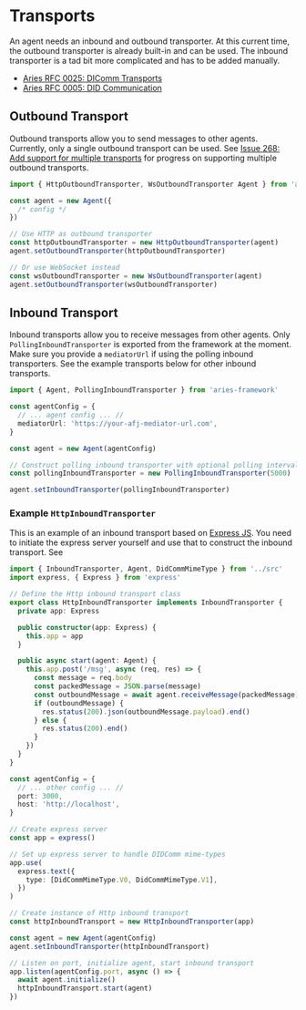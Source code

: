 # Transports

An agent needs an inbound and outbound transporter. At this current time, the outbound transporter is already built-in and can be used. The inbound transporter is a tad bit more complicated and has to be added manually.

- [Aries RFC 0025: DIComm Transports](https://github.com/hyperledger/aries-rfcs/blob/master/features/0025-didcomm-transports/README.md)
- [Aries RFC 0005: DID Communication](https://github.com/hyperledger/aries-rfcs/blob/master/concepts/0005-didcomm/README.md)

## Outbound Transport

Outbound transports allow you to send messages to other agents. Currently, only a single outbound transport can be used. See [Issue 268: Add support for multiple transports](https://github.com/hyperledger/aries-framework-javascript/issues/268) for progress on supporting multiple outbound transports.

```ts
import { HttpOutboundTransporter, WsOutboundTransporter Agent } from 'aries-framework'

const agent = new Agent({
  /* config */
})

// Use HTTP as outbound transporter
const httpOutboundTransporter = new HttpOutboundTransporter(agent)
agent.setOutboundTransporter(httpOutboundTransporter)

// Or use WebSocket instead
const wsOutboundTransporter = new WsOutboundTransporter(agent)
agent.setOutboundTransporter(wsOutboundTransporter)
```

## Inbound Transport

Inbound transports allow you to receive messages from other agents. Only `PollingInboundTransporter` is exported from the framework at the moment. Make sure you provide a `mediatorUrl` if using the polling inbound transporters. See the example transports below for other inbound transports.

```ts
import { Agent, PollingInboundTransporter } from 'aries-framework'

const agentConfig = {
  // ... agent config ... //
  mediatorUrl: 'https://your-afj-mediator-url.com',
}

const agent = new Agent(agentConfig)

// Construct polling inbound transporter with optional polling interval in ms
const pollingInboundTransporter = new PollingInboundTransporter(5000)

agent.setInboundTransporter(pollingInboundTransporter)
```

### Example `HttpInboundTransporter`

This is an example of an inbound transport based on [Express JS](https://expressjs.com/). You need to initiate the express server yourself and use that to construct the inbound transport. See []()

```typescript
import { InboundTransporter, Agent, DidCommMimeType } from '../src'
import express, { Express } from 'express'

// Define the Http inbound transport class
export class HttpInboundTransporter implements InboundTransporter {
  private app: Express

  public constructor(app: Express) {
    this.app = app
  }

  public async start(agent: Agent) {
    this.app.post('/msg', async (req, res) => {
      const message = req.body
      const packedMessage = JSON.parse(message)
      const outboundMessage = await agent.receiveMessage(packedMessage)
      if (outboundMessage) {
        res.status(200).json(outboundMessage.payload).end()
      } else {
        res.status(200).end()
      }
    })
  }
}

const agentConfig = {
  // ... other config ... //
  port: 3000,
  host: 'http://localhost',
}

// Create express server
const app = express()

// Set up express server to handle DIDComm mime-types
app.use(
  express.text({
    type: [DidCommMimeType.V0, DidCommMimeType.V1],
  })
)

// Create instance of Http inbound transport
const httpInboundTransport = new HttpInboundTransporter(app)

const agent = new Agent(agentConfig)
agent.setInboundTransporter(httpInboundTransport)

// Listen on port, initialize agent, start inbound transport
app.listen(agentConfig.port, async () => {
  await agent.initialize()
  httpInboundTransport.start(agent)
})
```
